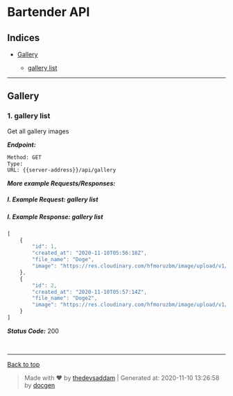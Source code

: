 
# Bartender API



## Indices

* [Gallery](#gallery)

  * [gallery list](#1-gallery-list)


--------


## Gallery



### 1. gallery list


Get all gallery images


***Endpoint:***

```bash
Method: GET
Type: 
URL: {{server-address}}/api/gallery
```



***More example Requests/Responses:***


##### I. Example Request: gallery list



##### I. Example Response: gallery list
```js
[
    {
        "id": 1,
        "created_at": "2020-11-10T05:56:18Z",
        "file_name": "Doge",
        "image": "https://res.cloudinary.com/hfmoruzbm/image/upload/v1/media/images/gallery/bz9t3q58wrf51_qiqnhx"
    },
    {
        "id": 2,
        "created_at": "2020-11-10T05:57:14Z",
        "file_name": "Doge2",
        "image": "https://res.cloudinary.com/hfmoruzbm/image/upload/v1/media/images/gallery/1_IU3_gLp3V1gFq2deAod9BQ_enn1gv"
    }
]
```


***Status Code:*** 200

<br>



---
[Back to top](#bartender-api)
> Made with &#9829; by [thedevsaddam](https://github.com/thedevsaddam) | Generated at: 2020-11-10 13:26:58 by [docgen](https://github.com/thedevsaddam/docgen)
